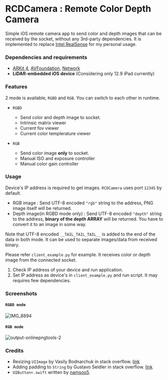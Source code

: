 # RCDCamera : Remote Color Depth Camera
Simple iOS remote camera app to send color and depth images that can be received by the socket, without any 3rd-party dependencies. It is implemented to replace [Intel RealSense](https://github.com/IntelRealSense/librealsense) for my personal usage. 

### Dependencies and requirements
- [ARKit 4](https://developer.apple.com/documentation/arkit/), [AVFoundation](https://developer.apple.com/documentation/avfoundation), [Network](https://developer.apple.com/documentation/network)
- **LiDAR-embedded iOS device** (Considering only 12.9 iPad currently)

### Features

2 mode is available, `RGBD` and `RGB`. You can switch to each other in runtime.

- `RGBD`
    - Send color and depth image to socket. 
    - Intrinsic matrix viewer
    - Current fov viewer
    - Current color templerature viewer

- `RGB`
    - Send color image **only** to socket.
    - Manual ISO and exposure controller
    - Manual color gain controller

### Usage

Device's IP address is required to get images. `RCDCamera` uses port `12345` by default.

- RGB image : Send UTF-8 encoded `"rgb"` string to the address, PNG image itself will be returned.
- Depth image(in RGBD mode only) : Send UTF-8 encoded `"depth"` string to the address, **binary of the depth ARRAY** will be returned. You have to convert it to an image in some way.

Note that UTF-8 encoded `__TAIL_TAIL_TAIL__` is added to the end of the data in both mode. It can be used to separate images/data from received binary.

Please refer `client_example.py` for example. It receives color or depth image from the connected socket.

 1. Check IP address of your device and run application.
 2. Set IP address as device's in `client_example.py` and run script. It may requires few dependencies.



### Screenshots

#### `RGBD mode`
![IMG_8894](https://user-images.githubusercontent.com/11532321/123582627-18fdcb80-d819-11eb-9e0f-64a2ee882db9.PNG)

#### `RGB mode`
![output-onlinepngtools-2](https://user-images.githubusercontent.com/11532321/123582726-4c405a80-d819-11eb-84b1-3fc4a3c04e65.png)


### Credits
- Resizing `UIImage` by Vasily Bodnarchuk in stack overflow. [link](https://stackoverflow.com/a/55906075)
- Adding padding to `String` by Gustavo Seidler in stack overflow. [link](https://stackoverflow.com/a/39215372)
- `UIButton+.swift` written by [namsoo5](https://github.com/namsoo5).



